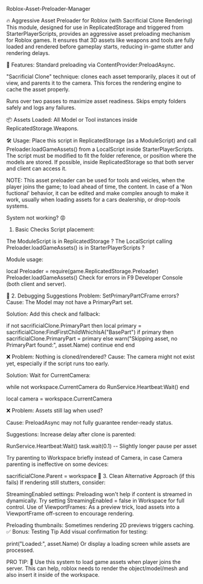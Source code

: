 Roblox-Asset-Preloader-Manager

🔥 Aggressive Asset Preloader for Roblox (with Sacrificial Clone Rendering)
This module, designed for use in ReplicatedStorage and triggered from StarterPlayerScripts, provides an aggressive asset preloading mechanism for Roblox games. It ensures that 3D assets like weapons and tools are fully loaded and rendered before gameplay starts, reducing in-game stutter and rendering delays.

🚀 Features:
Standard preloading via ContentProvider:PreloadAsync.

"Sacrificial Clone" technique: clones each asset temporarily, places it out of view, and parents it to the camera. This forces the rendering engine to cache the asset properly.

Runs over two passes to maximize asset readiness.
Skips empty folders safely and logs any failures.

📦 Assets Loaded:
All Model or Tool instances inside ReplicatedStorage.Weapons.

🛠 Usage:
Place this script in ReplicatedStorage (as a ModuleScript) and call Preloader.loadGameAssets() from a LocalScript inside StarterPlayerScripts.
The script must be modified to fit the folder reference, or position where the models are stored. If possible, inside ReplicatedStorage so that both server and client can access it.

NOTE: This asset preloader can be used for tools and veicles, when the player joins the game; to load ahead of time, the content.
In case of a 'Non fuctional' behavior, it can be edited and make complex anough to make it work, usually when loading assets for a cars dealership, or drop-tools systems.

System not working? 😡
1. Basic Checks
Script placement:

The ModuleScript is in ReplicatedStorage ?
The LocalScript calling Preloader.loadGameAssets() is in StarterPlayerScripts ?

Module usage:

local Preloader = require(game.ReplicatedStorage.Preloader)
Preloader.loadGameAssets()
Check for errors in F9 Developer Console (both client and server).

🧪 2. Debugging Suggestions
Problem: SetPrimaryPartCFrame errors?
Cause: The Model may not have a PrimaryPart set.

Solution: Add this check and fallback:

if not sacrificialClone.PrimaryPart then
    local primary = sacrificialClone:FindFirstChildWhichIsA("BasePart")
    if primary then
        sacrificialClone.PrimaryPart = primary
    else
        warn("Skipping asset, no PrimaryPart found:", asset.Name)
        continue
    end
end

❌ Problem: Nothing is cloned/rendered?
Cause: The camera might not exist yet, especially if the script runs too early.

Solution: Wait for CurrentCamera:

while not workspace.CurrentCamera do
    RunService.Heartbeat:Wait()
end

local camera = workspace.CurrentCamera

❌ Problem: Assets still lag when used?

Cause: PreloadAsync may not fully guarantee render-ready status.

Suggestions:
Increase delay after clone is parented:

RunService.Heartbeat:Wait()
task.wait(0.1) -- Slightly longer pause per asset

Try parenting to Workspace briefly instead of Camera, in case Camera parenting is ineffective on some devices:

sacrificialClone.Parent = workspace
🧼 3. Clean Alternative Approach (if this fails)
If rendering still stutters, consider:

StreamingEnabled settings: Preloading won't help if content is streamed in dynamically. Try setting StreamingEnabled = false in Workspace for full control.
Use of ViewportFrames: As a preview trick, load assets into a ViewportFrame off-screen to encourage rendering.

Preloading thumbnails: Sometimes rendering 2D previews triggers caching.
✅ Bonus: Testing Tip
Add visual confirmation for testing:

print("Loaded:", asset.Name)
Or display a loading screen while assets are processed.

PRO TIP: 🧠
Use this system to load game assets when player joins the server. This can help, roblox needs to render the object/model/mesh and also insert it inside of the workspace.
